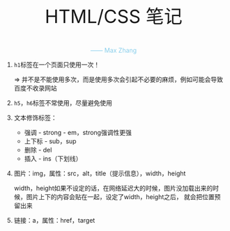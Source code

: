 <p style="font-size:3em;text-align:center">HTML/CSS 笔记</p>

<p style="text-align:center;color:skyblue">—— Max Zhang</p>

1. `h1`标签在一个页面只使用一次！

   $\Rightarrow$ 并不是不能使用多次，而是使用多次会引起不必要的麻烦，例如可能会导致百度不收录网站

2. `h5`，`h6`标签不常使用，尽量避免使用

3. 文本修饰标签：

   * 强调 - strong - em，strong强调性更强
   * 上下标 - sub，sup
   * 删除 - del
   * 插入 - ins（下划线）
   
4. 图片：img，属性：src，alt，title（提示信息），width，height

   width，height如果不设定的话，在网络延迟大的时候，图片没加载出来的时候，图片上下的内容会贴在一起，设定了width，height之后， 就会把位置预留出来

5. 链接：a，属性：href，target

